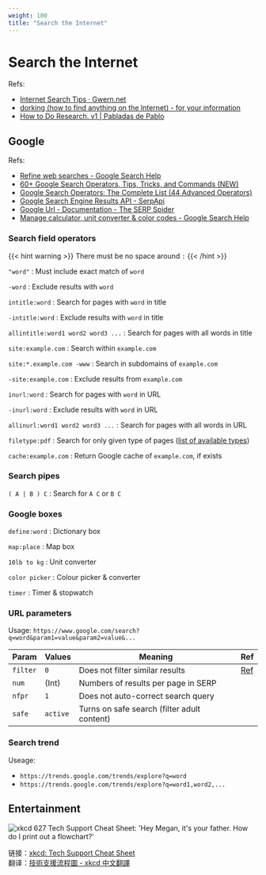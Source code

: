 ```yaml
---
weight: 100
title: "Search the Internet"
---
```


# Search the Internet

Refs:

- [Internet Search Tips · Gwern.net](https://www.gwern.net/Search)
- [dorking (how to find anything on the Internet) - for your information](https://www.alec.fyi/dorking-how-to-find-anything-on-the-internet.html)
- [How to Do Research. v1 | Pabladas de Pablo](https://pabloernesto.github.io/2022/09/07/research-v1.html)


## Google

Refs:

- [Refine web searches - Google Search Help](https://support.google.com/websearch/answer/2466433)
- [60+ Google Search Operators, Tips, Tricks, and Commands (NEW)](https://seosherpa.com/search-operators/)
- [Google Search Operators: The Complete List (44 Advanced Operators)](https://ahrefs.com/blog/google-advanced-search-operators/)
- [Google Search Engine Results API - SerpApi](https://serpapi.com/search-api)
- [Google Url - Documentation - The SERP Spider](https://serp-spider.github.io/documentation/search-engine/google/google-url/)
- [Manage calculator, unit converter & color codes - Google Search Help](https://support.google.com/websearch/answer/3284611)


### Search field operators

{{< hint warning >}}
There must be no space around `:`
{{< /hint >}}

`"word"`
: Must include exact match of `word`

`-word`
: Exclude results with `word`

`intitle:word`
: Search for pages with `word` in title

`-intitle:word`
: Exclude results with `word` in title

`allintitle:word1 word2 word3 ...`
: Search for pages with all words in title

`site:example.com`
: Search within `example.com`

`site:*.example.com -www`
: Search in subdomains of `example.com`

`-site:example.com`
: Exclude results from `example.com`

`inurl:word`
: Search for pages with `word` in URL

`-inurl:word`
: Exclude results with `word` in URL

`allinurl:word1 word2 word3 ...`
: Search for pages with all words in URL

`filetype:pdf`
: Search for only given type of pages \([list of available types](https://developers.google.com/search/docs/crawling-indexing/indexable-file-types)\)

`cache:example.com`
: Return Google cache of `example.com`, if exists


### Search pipes

`( A | B ) C`
: Search for `A C` or `B C`


### Google boxes

`define:word`
: Dictionary box

`map:place`
: Map box

`10lb to kg`
: Unit converter

`color picker`
: Colour picker \& converter

`timer`
: Timer \& stopwatch

### URL parameters

Usage: `https://www.google.com/search?q=word&param1=value&param2=value&...`

| Param | Values | Meaning | Ref |
|-------|--------|---------|-----|
| `filter` | `0` | Does not filter similar results | [Ref](https://groups.google.com/g/google-search-appliance-help/c/Xm12vbC9xUk) |
| `num` | (Int) | Numbers of results per page in SERP | |
| `nfpr` | `1` | Does not auto-correct search query | |
| `safe` | `active` | Turns on safe search (filter adult content) | |

<!-- Especially, param `tbs` \& `tbm` -->

### Search trend

Useage:

- `https://trends.google.com/trends/explore?q=word`
- `https://trends.google.com/trends/explore?q=word1,word2,...`


## Entertainment

![xkcd 627 Tech Support Cheat Sheet: 'Hey Megan, it's your father. How do I print out a flowchart?'](https://imgs.xkcd.com/comics/tech_support_cheat_sheet.png)

链接：[xkcd: Tech Support Cheat Sheet](https://xkcd.com/627/)  
翻译：[技術支援流程圖 - xkcd 中文翻譯](https://xkcd.tw/627)

